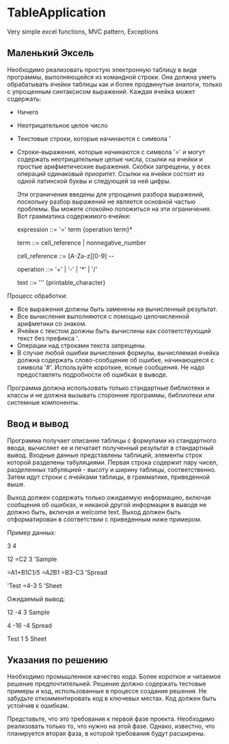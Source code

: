 # TableApplication
Very simple excel functions, MVC pattern, Exceptions

Маленький Эксель
----------------

Необходимо реализовать простую электронную таблицу в виде программы, выполняющейся
из командной строки. Она должна уметь обрабатывать ячейки таблицы как и более
продвинутые аналоги, только с упрощенным синтаксисом выражений. Каждая ячейка
может содержать:
 - Ничего
 - Неотрицательное целое число
 - Текстовые строки, которые начинаются с символа '
 - Строки-выражения, которые начинаются с символа '=' и могут содержать
   неотрицательные целые числа, ссылки на ячейки и простые арифметические
   выражения. Скобки запрещены, у всех операций одинаковый приоритет.
   Ссылки на ячейки состоят из одной латинской буквы и следующей за ней
   цифры.

   Эти ограничения введены для упрощения разбора выражений, поскольку разбор
   выражений не является основной частью проблемы. Вы можете спокойно
   положиться на эти ограничения. Вот грамматика содержимого ячейки:

      expression ::= '=' term {operation term}*
      
      term ::= cell_reference | nonnegative_number
      
      cell_reference ::= [A-Za-z][0-9] -- 
      
      operation ::= '+' | '-' | '*' | '/'
      
      text ::= '\'' {printable_character}
      

Процесс обработки:
 - Все выражения должны быть заменены на вычисленный результат.
 - Все вычисления выполняются с помощью целочисленной арифметики со знаком.
 - Ячейки с текстом должны быть вычислены как соответствующий текст без
   префикса '.
 - Операции над строками текста запрещены.
 - В случае любой ошибки вычисления формулы, вычисляемая ячейка должна содержать
   слово-сообщение об ошибке, начинающееся с символа '#'. Используйте короткие,
   ясные сообщения. Не надо предоставлять подробности об ошибках в выводе.

Программа должна использовать только стандартные библиотеки и классы и не должна
вызывать сторонние программы, библиотеки или системные компоненты.


Ввод и вывод
------------

Программа получает описание таблицы с формулами из стандартного ввода,
вычисляет ее и печатает полученный результат в стандартный вывод. Входные
данные представлены таблицей, элементы строк которой разделены табуляциями.
Первая строка содержит пару чисел, разделенных табуляцией - высоту и
ширину таблицы, соответственно. Затем идут строки с ячейками таблицы,
в грамматике, приведенной выше.


Выход должен содержать только ожидаемую информацию, включая сообщения об
ошибках, и никакой другой информации в выводе не должно быть, включая и
welcome text. Выход должен быть отформатирован в соответствии с приведенным
ниже примером.

Пример данных:

3            4

12          =C2       3       'Sample

=A1+B1*C1/5 =A2*B1    =B3-C3  'Spread

'Test       =4-3      5       'Sheet


Ожидаемый вывод:

12      -4      3       Sample

4       -16     -4      Spread

Test    1       5       Sheet



Указания по решению
-------------------
Необходимо промышленное качество кода. Более короткое и читаемое решение
предпочтительней. Решение должно содержать тестовые примеры и код, использованные
в процессе создания решения. Не забудьте откомментировать код в ключевых
местах. Код должен быть устойчив к ошибкам.

Представьте, что это требования к первой фазе проекта. Необходимо реализовать
только то, что нужно на этой фазе. Однако, известно, что планируется вторая
фаза, в которой требования будут расширены.
